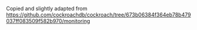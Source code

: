 Copied and slightly adapted from https://github.com/cockroachdb/cockroach/tree/673b06384f364eb78b479037ff083509f582b970/monitoring
